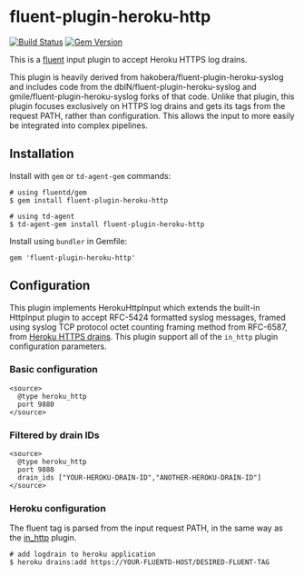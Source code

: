 # fluent-plugin-heroku-http

[![Build Status](https://travis-ci.org/ApplauseOSS/fluent-plugin-heroku-http.svg?branch=master)](https://travis-ci.org/ApplauseOSS/fluent-plugin-heroku-http)
[![Gem Version](https://badge.fury.io/rb/fluent-plugin-heroku-http.svg)](https://badge.fury.io/rb/fluent-plugin-heroku-http)

This is a [fluent](https://fluentd.org) input plugin to accept Heroku HTTPS
log drains.

This plugin is heavily derived from hakobera/fluent-plugin-heroku-syslog
and includes code from the dblN/fluent-plugin-heroku-syslog and
gmile/fluent-plugin-heroku-syslog forks of that code. Unlike that plugin,
this plugin focuses exclusively on HTTPS log drains and gets its tags from
the request PATH, rather than configuration. This allows the input to more
easily be integrated into complex pipelines.

## Installation

Install with `gem` or `td-agent-gem` commands:
```
# using fluentd/gem
$ gem install fluent-plugin-heroku-http

# using td-agent
$ td-agent-gem install fluent-plugin-heroku-http
```

Install using `bundler` in Gemfile:
```
gem 'fluent-plugin-heroku-http'
```

## Configuration

This plugin implements HerokuHttpInput which extends the built-in HttpInput
plugin to accept RFC-5424 formatted syslog messages, framed using syslog TCP
protocol octet counting framing method from RFC-6587, from [Heroku HTTPS
drains](https://devcenter.heroku.com/articles/log-drains#https-drains). This
plugin support all of the `in_http` plugin configuration parameters.

### Basic configuration

```
<source>
  @type heroku_http
  port 9880
</source>
```

### Filtered by drain IDs

```
<source>
  @type heroku_http
  port 9880
  drain_ids ["YOUR-HEROKU-DRAIN-ID","ANOTHER-HEROKU-DRAIN-ID"]
</source>
```

### Heroku configuration

The fluent tag is parsed from the input request PATH, in the same way as the
[in_http](https://docs.fluentd.org/v1.0/articles/in_http#basic-usage) plugin.

```
# add logdrain to heroku application
$ heroku drains:add https://YOUR-FLUENTD-HOST/DESIRED-FLUENT-TAG
```
